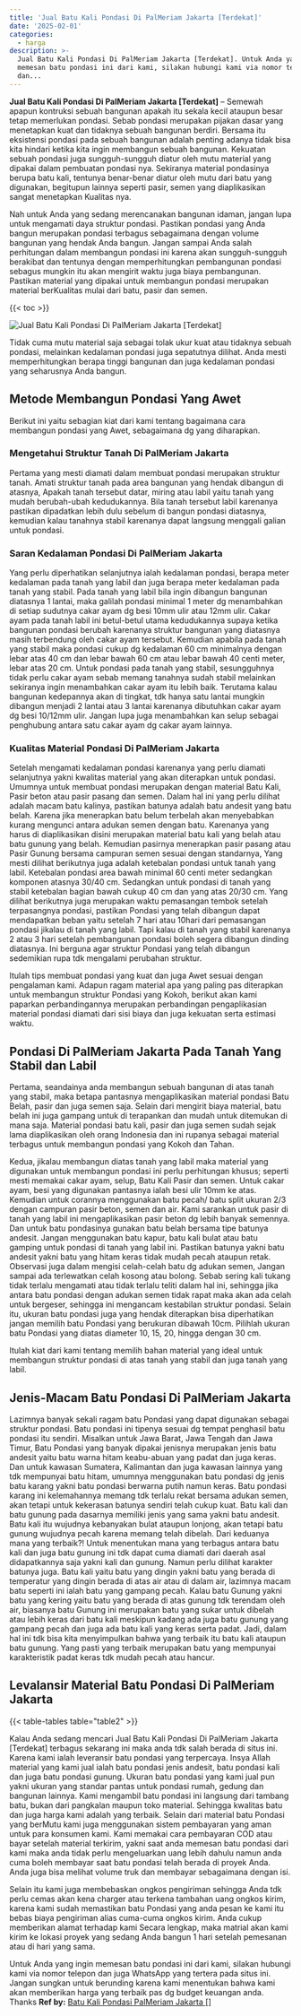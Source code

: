 ```yaml
---
title: 'Jual Batu Kali Pondasi Di PalMeriam Jakarta [Terdekat]'
date: '2025-02-01'
categories:
  - harga
description: >-
  Jual Batu Kali Pondasi Di PalMeriam Jakarta [Terdekat]. Untuk Anda yang ingin
  memesan batu pondasi ini dari kami, silakan hubungi kami via nomor telepon
  dan...
---
```


**Jual Batu Kali Pondasi Di PalMeriam Jakarta \[Terdekat\]** – Semewah apapun kontruksi sebuah bangunan apakah itu sekala kecil ataupun besar tetap memerlukan pondasi. Sebab pondasi merupakan pijakan dasar yang menetapkan kuat dan tidaknya sebuah bangunan berdiri. Bersama itu eksistensi pondasi pada sebuah bangunan adalah penting adanya tidak bisa kita hindari ketika kita ingin membangun sebuah bangunan. Kekuatan sebuah pondasi juga sungguh-sungguh diatur oleh mutu material yang dipakai dalam pembuatan pondasi nya. Sekiranya material pondasinya berupa batu kali, tentunya benar-benar diatur oleh mutu dari batu yang digunakan, begitupun lainnya seperti pasir, semen yang diaplikasikan sangat menetapkan Kualitas nya.

Nah untuk Anda yang sedang merencanakan bangunan idaman, jangan lupa untuk mengamati daya struktur pondasi. Pastikan pondasi yang Anda bangun merupakan pondasi terbagus sebagaimana dengan volume bangunan yang hendak Anda bangun. Jangan sampai Anda salah perhitungan dalam membangun pondasi ini karena akan sungguh-sungguh berakibat dan tentunya dengan memperhitungkan pembangunan pondasi sebagus mungkin itu akan mengirit waktu juga biaya pembangunan. Pastikan material yang dipakai untuk membangun pondasi merupakan material berKualitas mulai dari batu, pasir dan semen.

{{< toc >}}

![Jual Batu Kali Pondasi Di PalMeriam Jakarta [Terdekat]](/images/jual-batu-kali-13.png)

Tidak cuma mutu material saja sebagai tolak ukur kuat atau tidaknya sebuah pondasi, melainkan kedalaman pondasi juga sepatutnya dilihat. Anda mesti memperhitungkan berapa tinggi bangunan dan juga kedalaman pondasi yang seharusnya Anda bangun.

## Metode Membangun Pondasi Yang Awet

Berikut ini yaitu sebagian kiat dari kami tentang bagaimana cara membangun pondasi yang Awet, sebagaimana dg yang diharapkan.

### Mengetahui Struktur Tanah Di PalMeriam Jakarta

Pertama yang mesti diamati dalam membuat pondasi merupakan struktur tanah. Amati struktur tanah pada area bangunan yang hendak dibangun di atasnya, Apakah tanah tersebut datar, miring atau labil yaitu tanah yang mudah berubah-ubah kedudukannya. Bila tanah tersebut labil karenanya pastikan dipadatkan lebih dulu sebelum di bangun pondasi diatasnya, kemudian kalau tanahnya stabil karenanya dapat langsung menggali galian untuk pondasi.

### Saran Kedalaman Pondasi Di PalMeriam Jakarta

Yang perlu diperhatikan selanjutnya ialah kedalaman pondasi, berapa meter kedalaman pada tanah yang labil dan juga berapa meter kedalaman pada tanah yang stabil. Pada tanah yang labil bila ingin dibangun bangunan diatasnya 1 lantai, maka galilah pondasi minimal 1 meter dg menambahkan di setiap sudutnya cakar ayam dg besi 10mm ulir atau 12mm ulir. Cakar ayam pada tanah labil ini betul-betul utama kedudukannya supaya ketika bangunan pondasi berubah karenanya struktur bangunan yang diatasnya masih terbendung oleh cakar ayam tersebut. Kemudian apabila pada tanah yang stabil maka pondasi cukup dg kedalaman 60 cm minimalnya dengan lebar atas 40 cm dan lebar bawah 60 cm atau lebar bawah 40 centi meter, lebar atas 20 cm. Untuk pondasi pada tanah yang stabil, sesungguhnya tidak perlu cakar ayam sebab memang tanahnya sudah stabil melainkan sekiranya ingin menambahkan cakar ayam itu lebih baik. Terutama kalau bangunan kedepannya akan di tingkat, tdk hanya satu lantai mungkin dibangun menjadi 2 lantai atau 3 lantai karenanya dibutuhkan cakar ayam dg besi 10/12mm ulir. Jangan lupa juga menambahkan kan selup sebagai penghubung antara satu cakar ayam dg cakar ayam lainnya.

### Kualitas Material Pondasi Di PalMeriam Jakarta

Setelah mengamati kedalaman pondasi karenanya yang perlu diamati selanjutnya yakni kwalitas material yang akan diterapkan untuk pondasi. Umumnya untuk membuat pondasi merupakan dengan material Batu Kali, Pasir beton atau pasir pasang dan semen. Dalam hal ini yang perlu dilihat adalah macam batu kalinya, pastikan batunya adalah batu andesit yang batu belah. Karena jika menerapkan batu belum terbelah akan menyebabkan kurang mengunci antara adukan semen dengan batu. Karenanya yang harus di diaplikasikan disini merupakan material batu kali yang belah atau batu gunung yang belah. Kemudian pasirnya menerapkan pasir pasang atau Pasir Gunung bersama campuran semen sesuai dengan standarnya, Yang mesti dilihat berikutnya juga adalah ketebalan pondasi untuk tanah yang labil. Ketebalan pondasi area bawah minimal 60 centi meter sedangkan komponen atasnya 30/40 cm. Sedangkan untuk pondasi di tanah yang stabil ketebalan bagian bawah cukup 40 cm dan yang atas 20/30 cm. Yang dilihat berikutnya juga merupakan waktu pemasangan tembok setelah terpasangnya pondasi, pastikan Pondasi yang telah dibangun dapat mendapatkan beban yaitu setelah 7 hari atau 10hari dari pemasangan pondasi jikalau di tanah yang labil. Tapi kalau di tanah yang stabil karenanya 2 atau 3 hari setelah pembangunan pondasi boleh segera dibangun dinding diatasnya. Ini berguna agar struktur Pondasi yang telah dibangun sedemikian rupa tdk mengalami perubahan struktur.

Itulah tips membuat pondasi yang kuat dan juga Awet sesuai dengan pengalaman kami. Adapun ragam material apa yang paling pas diterapkan untuk membangun struktur Pondasi yang Kokoh, berikut akan kami paparkan perbandingannya merupakan perbandingan pengaplikasian material pondasi diamati dari sisi biaya dan juga kekuatan serta estimasi waktu.

## Pondasi Di PalMeriam Jakarta Pada Tanah Yang Stabil dan Labil

Pertama, seandainya anda membangun sebuah bangunan di atas tanah yang stabil, maka betapa pantasnya mengaplikasikan material pondasi Batu Belah, pasir dan juga semen saja. Selain dari mengirit biaya material, batu belah ini juga gampang untuk di terapankan dan mudah untuk ditemukan di mana saja. Material pondasi batu kali, pasir dan juga semen sudah sejak lama diaplikasikan oleh orang Indonesia dan ini rupanya sebagai material terbagus untuk membangun pondasi yang Kokoh dan Tahan.

Kedua, jikalau membangun diatas tanah yang labil maka material yang digunakan untuk membangun pondasi ini perlu perhitungan khusus; seperti mesti memakai cakar ayam, selup, Batu Kali Pasir dan semen. Untuk cakar ayam, besi yang digunakan pantasnya ialah besi ulir 10mm ke atas. Kemudian untuk corannya menggunakan batu pecah/ batu split ukuran 2/3 dengan campuran pasir beton, semen dan air. Kami sarankan untuk pasir di tanah yang labil ini mengaplikasikan pasir beton dg lebih banyak semennya. Dan untuk batu pondasinya gunakan batu belah bersama tipe batunya andesit. Jangan menggunakan batu kapur, batu kali bulat atau batu gamping untuk pondasi di tanah yang labil ini. Pastikan batunya yakni batu andesit yakni batu yang hitam keras tidak mudah pecah ataupun retak. Observasi juga dalam mengisi celah-celah batu dg adukan semen, Jangan sampai ada terlewatkan celah kosong atau bolong. Sebab sering kali tukang tidak terlalu mengamati atau tidak terlalu teliti dalam hal ini, sehingga jika antara batu pondasi dengan adukan semen tidak rapat maka akan ada celah untuk bergeser, sehingga ini mengancam kestabilan struktur pondasi. Selain itu, ukuran batu pondasi juga yang hendak diterapkan bisa diperhatikan jangan memilih batu Pondasi yang berukuran dibawah 10cm. Pilihlah ukuran batu Pondasi yang diatas diameter 10, 15, 20, hingga dengan 30 cm.

Itulah kiat dari kami tentang memilih bahan material yang ideal untuk membangun struktur pondasi di atas tanah yang stabil dan juga tanah yang labil.

## Jenis-Macam Batu Pondasi Di PalMeriam Jakarta

Lazimnya banyak sekali ragam batu Pondasi yang dapat digunakan sebagai struktur pondasi. Batu pondasi ini tipenya sesuai dg tempat penghasil batu pondasi itu sendiri. Misalkan untuk Jawa Barat, Jawa Tengah dan Jawa Timur, Batu Pondasi yang banyak dipakai jenisnya merupakan jenis batu andesit yaitu batu warna hitam keabu-abuan yang padat dan juga keras. Dan untuk kawasan Sumatera, Kalimantan dan juga kawasan lainnya yang tdk mempunyai batu hitam, umumnya menggunakan batu pondasi dg jenis batu karang yakni batu pondasi berwarna putih namun keras. Batu pondasi karang ini kelemahannya memang tdk terlalu rekat bersama adukan semen, akan tetapi untuk kekerasan batunya sendiri telah cukup kuat. Batu kali dan batu gunung pada dasarnya memiliki jenis yang sama yakni batu andesit. Batu kali itu wujudnya kebanyakan bulat ataupun lonjong, akan tetapi batu gunung wujudnya pecah karena memang telah dibelah. Dari keduanya mana yang terbaik?! Untuk menentukan mana yang terbagus antara batu kali dan juga batu gunung ini tdk dapat cuma diamati dari daerah asal didapatkannya saja yakni kali dan gunung. Namun perlu dilihat karakter batunya juga. Batu kali yaitu batu yang dingin yakni batu yang berada di temperatur yang dingin berada di atas air atau di dalam air, lazimnya macam batu seperti ini ialah batu yang gampang pecah. Kalau batu Gunung yakni batu yang kering yaitu batu yang berada di atas gunung tdk terendam oleh air, biasanya batu Gunung ini merupakan batu yang sukar untuk dibelah atau lebih keras dari batu kali meskipun kadang ada juga batu gunung yang gampang pecah dan juga ada batu kali yang keras serta padat. Jadi, dalam hal ini tdk bisa kita menyimpulkan bahwa yang terbaik itu batu kali ataupun batu gunung. Yang pasti yang terbaik merupakan batu yang mempunyai karakteristik padat keras tdk mudah pecah atau hancur.

## Levalansir Material Batu Pondasi Di PalMeriam Jakarta

{{< table-tables table="table2" >}}

Kalau Anda sedang mencari Jual Batu Kali Pondasi Di PalMeriam Jakarta \[Terdekat\] terbagus sekarang ini maka anda tdk salah berada di situs ini. Karena kami ialah leveransir batu pondasi yang terpercaya. Insya Allah material yang kami jual ialah batu pondasi jenis andesit, batu pondasi kali dan juga batu pondasi gunung. Ukuran batu pondasi yang kami jual pun yakni ukuran yang standar pantas untuk pondasi rumah, gedung dan bangunan lainnya. Kami mengambil batu pondasi ini langsung dari tambang batu, bukan dari pangkalan maupun toko material. Sehingga kwalitas batu dan juga harga kami adalah yang terbaik. Selain dari material batu Pondasi yang berMutu kami juga menggunakan sistem pembayaran yang aman untuk para konsumen kami. Kami memakai cara pembayaran COD atau bayar setelah material terkirim, yakni saat anda memesan batu pondasi dari kami maka anda tidak perlu mengeluarkan uang lebih dahulu namun anda cuma boleh membayar saat batu pondasi telah berada di proyek Anda. Anda juga bisa melihat volume truk dan membayar sebagaimana dengan isi.

Selain itu kami juga membebaskan ongkos pengiriman sehingga Anda tdk perlu cemas akan kena charger atau terkena tambahan uang ongkos kirim, karena kami sudah memastikan batu Pondasi yang anda pesan ke kami itu bebas biaya pengiriman alias cuma-cuma ongkos kirim. Anda cukup memberikan alamat terhadap kami Secara lengkap, maka matrial akan kami kirim ke lokasi proyek yang sedang Anda bangun 1 hari setelah pemesanan atau di hari yang sama.

Untuk Anda yang ingin memesan batu pondasi ini dari kami, silakan hubungi kami via nomor telepon dan juga WhatsApp yang tertera pada situs ini. Jangan sungkan untuk berunding karena kami menentukan bahwa kami akan memberikan harga yang terbaik pas dg budget keuangan anda. Thanks
**Ref by:** [Batu Kali Pondasi PalMeriam Jakarta []](https://id.wikipedia.org/wiki/Batu)
